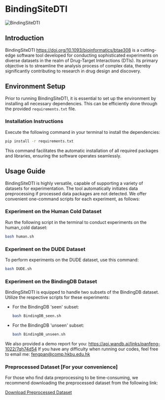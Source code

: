 
# BindingSiteDTI

![BindingSiteDTI](/Figure/BindingSiteDTI.png)

## Introduction
BindingSiteDTI https://doi.org/10.1093/bioinformatics/btae308 is a cutting-edge software tool developed for conducting sophisticated experiments on diverse datasets in the realm of Drug-Target Interactions (DTIs). Its primary objective is to streamline the analysis process of complex data, thereby significantly contributing to research in drug design and discovery.

## Environment Setup
Prior to running BindingSiteDTI, it is essential to set up the environment by installing all necessary dependencies. This can be efficiently done through the provided `requirements.txt` file.

### Installation Instructions
Execute the following command in your terminal to install the dependencies:

```bash
pip install -r requirements.txt
```

This command facilitates the automatic installation of all required packages and libraries, ensuring the software operates seamlessly.

## Usage Guide
BindingSiteDTI is highly versatile, capable of supporting a variety of datasets for experimentation. The tool automatically initiates data preprocessing if processed data packages are not detected. We offer convenient one-command scripts for each experiment, as follows:


### Experiment on the Human Cold Dataset
Run the following script in the terminal to conduct experiments on the human_cold dataset:

```bash
bash human.sh
```

### Experiment on the DUDE Dataset
To perform experiments on the DUDE dataset, use this command:

```bash
bash DUDE.sh
```

### Experiment on the BindingDB Dataset
BindingSiteDTI is equipped to handle two subsets of the BindingDB dataset. Utilize the respective scripts for these experiments:

- For the BindingDB 'seen' subset:
  ```bash
  bash BindingDB_seen.sh
  ```

- For the BindingDB 'unseen' subset:
  ```bash
  bash BindingDB_unseen.sh
  ```
We also provided a demo report for you: https://api.wandb.ai/links/panfeng-1022/7qh74d54
If you have any difficulty when running our codes, feel free to email me: fengpan@comp.hkbu.edu.hk
### Preprocessed Dataset [For your convenience]
For those who find data preprocessing to be time-consuming, we recommend downloading the preprocessed dataset from the following link:

[Download Preprocessed Dataset](https://lifehkbueduhk-my.sharepoint.com/:f:/g/personal/22481087_life_hkbu_edu_hk/EnTHROotTA9EgyUQWeQ2DC8BWDuvAXpj3GbBLFmvjvwFTg?e=H2AaFA)
